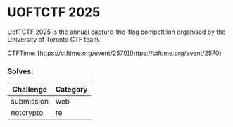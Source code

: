 # UOFTCTF 2025

UofTCTF 2025 is the annual capture-the-flag competition organised by the University of Toronto CTF team.

CTFTime: [https://ctftime.org/event/2570](https://ctftime.org/event/2570)


### Solves:

| Challenge           | Category   |
|---------------------|------------|
|submission|web|
|notcrypto|re|
